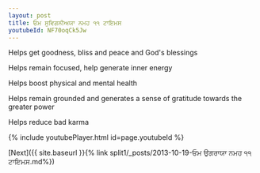 ```yaml
---
layout: post
title: ਓਮ ਸੁਵਿਗਨੀਅਯਾ ਨਮਹ ੧੧ ਟਾਇਮਸ
youtubeId: NF70oqCk5Jw
---
```

 
 
Helps get goodness, bliss and peace and God's blessings
 
Helps remain focused, help generate inner energy 
 
Helps boost physical and mental health 
 
Helps remain grounded and generates a sense of gratitude towards the greater power 
 
Helps reduce bad karma
 
 
 
 


{% include youtubePlayer.html id=page.youtubeId %}
 
[Next]({{ site.baseurl }}{% link  split1/_posts/2013-10-19-ਓਮ ਉਗਰਾਯਾ ਨਮਹ ੧੧ ਟਾਇਮਸ.md%})
 
